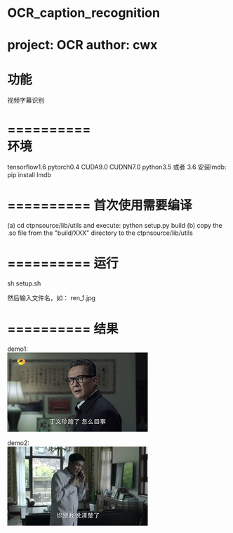 # OCR_caption_recognition
project: OCR   author: cwx  
==========
功能  
==========  
视频字幕识别  

==========  
环境  
==========  
tensorflow1.6
pytorch0.4
CUDA9.0
CUDNN7.0
python3.5 或者 3.6
安装lmdb: pip install lmdb

==========
首次使用需要编译
==========
(a) cd ctpnsource/lib/utils and execute: python setup.py build
(b) copy the .so file from the "build/XXX" directory to the ctpnsource/lib/utils

==========
运行
==========
sh setup.sh

然后输入文件名，如：
ren_1.jpg

==========
结果
==========
demo1:  
![image](https://github.com/cwxcode/OCR_caption_recognition/raw/master/image/ren_1.jpg)

demo2:  
![image](https://github.com/cwxcode/OCR_caption_recognition/raw/master/image/ren_2.jpg)
